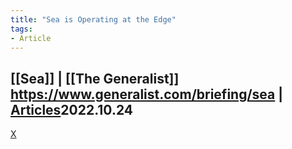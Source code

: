 ```yaml
---
title: "Sea is Operating at the Edge"
tags:
- Article
---
```

[[Sea]] | [[The Generalist]] https://www.generalist.com/briefing/sea | [Articles](notes/Articles.md)2022.10.24 
- 




[X](private/AA_Sea%20is%20Operating%20at%20the%20Edge.md)

